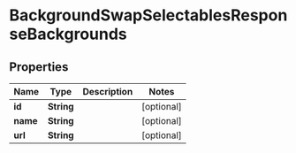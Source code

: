 

# BackgroundSwapSelectablesResponseBackgrounds


## Properties

| Name | Type | Description | Notes |
|------------ | ------------- | ------------- | -------------|
|**id** | **String** |  |  [optional] |
|**name** | **String** |  |  [optional] |
|**url** | **String** |  |  [optional] |



